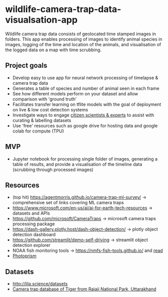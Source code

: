 # wildlife-camera-trap-data-visualsation-app
Wildlife camera trap data consists of geolocated time stamped images in folders. This app enables processing of images to identify animal species in images, logging of the time and location of the animals, and visualisation of the logged data on a map with time scrubbing. 

## Project goals
* Develop easy to use app for neural network processing of timelapse & camera trap data
* Generates a table of species and number of animal seen in each frame
* See how different models perform on your dataset and allow comparison with 'ground truth'
* Facilitates transfer learning on tflite models with the goal of deployment on live & low cost detection systems 
* Investigate ways to engage [citizen scientists & experts](https://besjournals.onlinelibrary.wiley.com/doi/10.1111/2041-210X.13099) to assist with curating & labelling datasets
* Use 'free' resources such as google drive for hosting data and google colab for compute (TPU)

## MVP
* Jupyter notebook for processing single folder of images, generating a table of results, and provide a visualisation of the timeline data (scrubbing through processed images)

## Resources
* (top hit) https://agentmorris.github.io/camera-trap-ml-survey/ -> comprehensive set of links covering ML camera traps
* https://www.microsoft.com/en-us/ai/ai-for-earth-tech-resources -> datasets and APIs
* https://github.com/microsoft/CameraTraps -> microsoft camera traps processing package
* https://dash-gallery.plotly.host/dash-object-detection/ -> plotly object detection dashboard
* https://github.com/streamlit/demo-self-driving -> streamlit object detection explorer
* NOAA fish monitoring tools -> https://nmfs-fish-tools.github.io/ and [read](http://www.viametoolkit.org/wp-content/uploads/2016/09/VIAME-overview-web.pdf?utm_campaign=The%20Batch&utm_source=hs_email&utm_medium=email&utm_content=79366324&_hsenc=p2ANqtz-_I6w5gBfe6po6ckmFgZJSOuCD8gLwy2UcSnN0W6xlZ6LC1xOP6mYP4LuOcoRNzd5he_M5DFmt-9uXfr-RsyL0G3sM6EA&_hsmi=79366324)
* [Photoprism](https://github.com/photoprism/photoprism)

## Datasets
* http://lila.science/datasets
* [Camera trap database of Tiger from Rajaji National Park, Uttarakhand](https://www.gbif.org/dataset/e61455a4-352d-4c55-83ea-dbca254e3b29)
